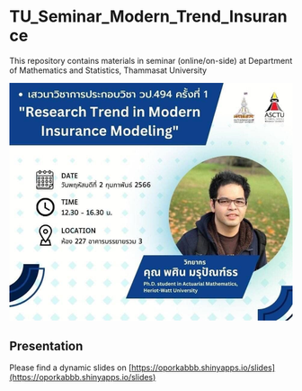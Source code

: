 # TU_Seminar_Modern_Trend_Insurance
This repository contains materials in seminar (online/on-side) at Department of Mathematics and Statistics, Thammasat University

![all text](https://github.com/QuantFILab/TU_Seminar_Modern_Trend_Insurance/raw/master/tu_insurance.jpg)
## Presentation 

Please find a dynamic slides on [https://oporkabbb.shinyapps.io/slides](https://oporkabbb.shinyapps.io/slides)
